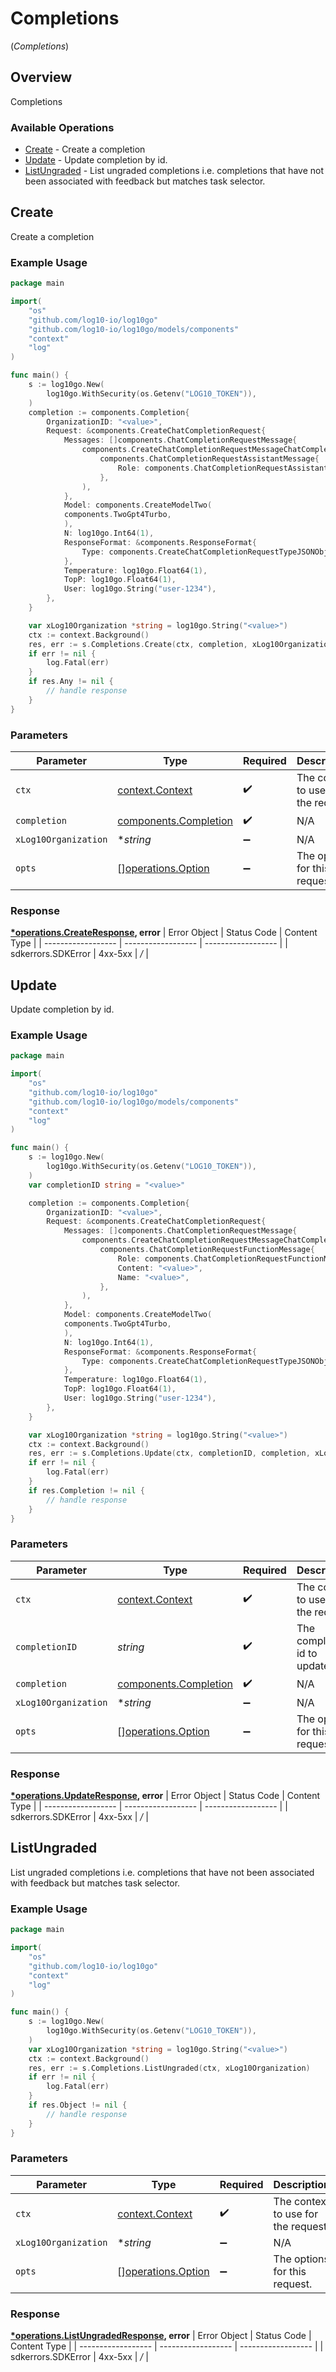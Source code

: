 # Completions
(*Completions*)

## Overview

Completions

### Available Operations

* [Create](#create) - Create a completion
* [Update](#update) - Update completion by id.
* [ListUngraded](#listungraded) - List ungraded completions i.e. completions that have not been associated with feedback but matches task selector.

## Create

Create a completion

### Example Usage

```go
package main

import(
	"os"
	"github.com/log10-io/log10go"
	"github.com/log10-io/log10go/models/components"
	"context"
	"log"
)

func main() {
    s := log10go.New(
        log10go.WithSecurity(os.Getenv("LOG10_TOKEN")),
    )
    completion := components.Completion{
        OrganizationID: "<value>",
        Request: &components.CreateChatCompletionRequest{
            Messages: []components.ChatCompletionRequestMessage{
                components.CreateChatCompletionRequestMessageChatCompletionRequestAssistantMessage(
                    components.ChatCompletionRequestAssistantMessage{
                        Role: components.ChatCompletionRequestAssistantMessageRoleAssistant,
                    },
                ),
            },
            Model: components.CreateModelTwo(
            components.TwoGpt4Turbo,
            ),
            N: log10go.Int64(1),
            ResponseFormat: &components.ResponseFormat{
                Type: components.CreateChatCompletionRequestTypeJSONObject.ToPointer(),
            },
            Temperature: log10go.Float64(1),
            TopP: log10go.Float64(1),
            User: log10go.String("user-1234"),
        },
    }

    var xLog10Organization *string = log10go.String("<value>")
    ctx := context.Background()
    res, err := s.Completions.Create(ctx, completion, xLog10Organization)
    if err != nil {
        log.Fatal(err)
    }
    if res.Any != nil {
        // handle response
    }
}
```

### Parameters

| Parameter                                                      | Type                                                           | Required                                                       | Description                                                    |
| -------------------------------------------------------------- | -------------------------------------------------------------- | -------------------------------------------------------------- | -------------------------------------------------------------- |
| `ctx`                                                          | [context.Context](https://pkg.go.dev/context#Context)          | :heavy_check_mark:                                             | The context to use for the request.                            |
| `completion`                                                   | [components.Completion](../../models/components/completion.md) | :heavy_check_mark:                                             | N/A                                                            |
| `xLog10Organization`                                           | **string*                                                      | :heavy_minus_sign:                                             | N/A                                                            |
| `opts`                                                         | [][operations.Option](../../models/operations/option.md)       | :heavy_minus_sign:                                             | The options for this request.                                  |


### Response

**[*operations.CreateResponse](../../models/operations/createresponse.md), error**
| Error Object       | Status Code        | Content Type       |
| ------------------ | ------------------ | ------------------ |
| sdkerrors.SDKError | 4xx-5xx            | */*                |

## Update

Update completion by id.

### Example Usage

```go
package main

import(
	"os"
	"github.com/log10-io/log10go"
	"github.com/log10-io/log10go/models/components"
	"context"
	"log"
)

func main() {
    s := log10go.New(
        log10go.WithSecurity(os.Getenv("LOG10_TOKEN")),
    )
    var completionID string = "<value>"

    completion := components.Completion{
        OrganizationID: "<value>",
        Request: &components.CreateChatCompletionRequest{
            Messages: []components.ChatCompletionRequestMessage{
                components.CreateChatCompletionRequestMessageChatCompletionRequestFunctionMessage(
                    components.ChatCompletionRequestFunctionMessage{
                        Role: components.ChatCompletionRequestFunctionMessageRoleFunction,
                        Content: "<value>",
                        Name: "<value>",
                    },
                ),
            },
            Model: components.CreateModelTwo(
            components.TwoGpt4Turbo,
            ),
            N: log10go.Int64(1),
            ResponseFormat: &components.ResponseFormat{
                Type: components.CreateChatCompletionRequestTypeJSONObject.ToPointer(),
            },
            Temperature: log10go.Float64(1),
            TopP: log10go.Float64(1),
            User: log10go.String("user-1234"),
        },
    }

    var xLog10Organization *string = log10go.String("<value>")
    ctx := context.Background()
    res, err := s.Completions.Update(ctx, completionID, completion, xLog10Organization)
    if err != nil {
        log.Fatal(err)
    }
    if res.Completion != nil {
        // handle response
    }
}
```

### Parameters

| Parameter                                                      | Type                                                           | Required                                                       | Description                                                    |
| -------------------------------------------------------------- | -------------------------------------------------------------- | -------------------------------------------------------------- | -------------------------------------------------------------- |
| `ctx`                                                          | [context.Context](https://pkg.go.dev/context#Context)          | :heavy_check_mark:                                             | The context to use for the request.                            |
| `completionID`                                                 | *string*                                                       | :heavy_check_mark:                                             | The completion id to update.                                   |
| `completion`                                                   | [components.Completion](../../models/components/completion.md) | :heavy_check_mark:                                             | N/A                                                            |
| `xLog10Organization`                                           | **string*                                                      | :heavy_minus_sign:                                             | N/A                                                            |
| `opts`                                                         | [][operations.Option](../../models/operations/option.md)       | :heavy_minus_sign:                                             | The options for this request.                                  |


### Response

**[*operations.UpdateResponse](../../models/operations/updateresponse.md), error**
| Error Object       | Status Code        | Content Type       |
| ------------------ | ------------------ | ------------------ |
| sdkerrors.SDKError | 4xx-5xx            | */*                |

## ListUngraded

List ungraded completions i.e. completions that have not been associated with feedback but matches task selector.

### Example Usage

```go
package main

import(
	"os"
	"github.com/log10-io/log10go"
	"context"
	"log"
)

func main() {
    s := log10go.New(
        log10go.WithSecurity(os.Getenv("LOG10_TOKEN")),
    )
    var xLog10Organization *string = log10go.String("<value>")
    ctx := context.Background()
    res, err := s.Completions.ListUngraded(ctx, xLog10Organization)
    if err != nil {
        log.Fatal(err)
    }
    if res.Object != nil {
        // handle response
    }
}
```

### Parameters

| Parameter                                                | Type                                                     | Required                                                 | Description                                              |
| -------------------------------------------------------- | -------------------------------------------------------- | -------------------------------------------------------- | -------------------------------------------------------- |
| `ctx`                                                    | [context.Context](https://pkg.go.dev/context#Context)    | :heavy_check_mark:                                       | The context to use for the request.                      |
| `xLog10Organization`                                     | **string*                                                | :heavy_minus_sign:                                       | N/A                                                      |
| `opts`                                                   | [][operations.Option](../../models/operations/option.md) | :heavy_minus_sign:                                       | The options for this request.                            |


### Response

**[*operations.ListUngradedResponse](../../models/operations/listungradedresponse.md), error**
| Error Object       | Status Code        | Content Type       |
| ------------------ | ------------------ | ------------------ |
| sdkerrors.SDKError | 4xx-5xx            | */*                |
